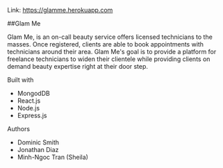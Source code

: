Link: https://glamme.herokuapp.com

##Glam Me

Glam Me, is an on-call beauty service offers licensed technicians to the masses. Once registered, clients are able to book appointments with technicians around their area. Glam Me's goal is to provide a platform for freelance technicians to widen their clientele while providing clients on demand beauty expertise right at their door step.


Built with

* MongodDB
* React.js
* Node.js
* Express.js

Authors
* Dominic Smith
* Jonathan Diaz
* Minh-Ngoc Tran (Sheila)
